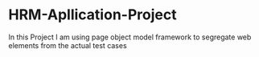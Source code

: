 # HRM-Apllication-Project
In this Project I am using page object model framework to segregate web elements from the actual test cases
